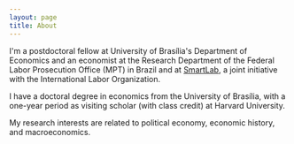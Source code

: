 ```yaml
---
layout: page
title: About
---
```


I'm a postdoctoral fellow at University of Brasília's Department of Economics and an economist at the Research Department of the Federal Labor Prosecution Office (MPT) in Brazil and at [SmartLab](http://smartlabbr.org/), a joint initiative with the International Labor Organization.

I have a doctoral degree in economics from the University of Brasília, with a one-year period as visiting scholar (with class credit) at Harvard University.

My research interests are related to political economy, economic history, and macroeconomics.


